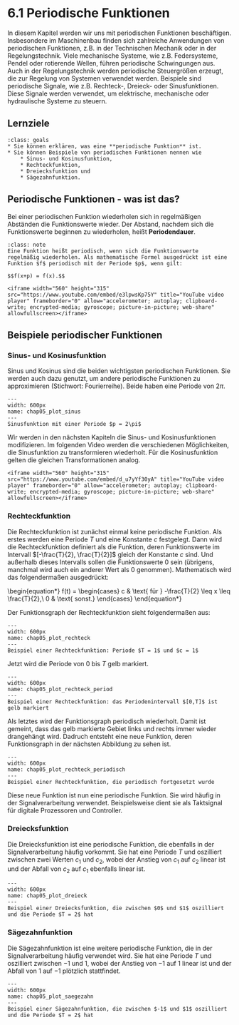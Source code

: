 # 6.1 Periodische Funktionen

In diesem Kapitel werden wir uns mit periodischen Funktionen beschäftigen.
Insbesondere im Maschinenbau finden sich zahlreiche Anwendungen von periodischen
Funktionen, z.B. in der Technischen Mechanik oder in der Regelungstechnik. Viele
mechanische Systeme, wie z.B. Federsysteme, Pendel oder rotierende Wellen,
führen periodische Schwingungen aus. Auch in der Regelungstechnik werden
periodische Steuergrößen erzeugt, die zur Regelung von Systemen verwendet
werden. Beispiele sind periodische Signale, wie z.B. Rechteck-, Dreieck- oder
Sinusfunktionen. Diese Signale werden verwendet, um elektrische, mechanische
oder hydraulische Systeme zu steuern.

## Lernziele

```{admonition} Lernziele
:class: goals
* Sie können erklären, was eine **periodische Funktion** ist.
* Sie können Beispiele von periodischen Funktionen nennen wie
    * Sinus- und Kosinusfunktion,
    * Rechteckfunktion,
    * Dreiecksfunktion und
    * Sägezahnfunktion.
```

## Periodische Funktionen - was ist das?

Bei einer periodischen Funktion wiederholen sich in regelmäßigen Abständen die Funktionswerte wieder. Der Abstand, nachdem sich die Funktionswerte beginnen zu wiederholen, heißt **Periodendauer**.

```{admonition} Was ist ... eine periodische Funktion?
:class: note
Eine Funktion heißt periodisch, wenn sich die Funktionswerte regelmäßig wiederholen. Als mathematische Formel ausgedrückt ist eine Funktion $f$ periodisch mit der Periode $p$, wenn gilt:

$$f(x+p) = f(x).$$

```

```{dropdown} Video "Periodische Funktion" von lernflix
<iframe width="560" height="315" src="https://www.youtube.com/embed/e3lpwsKp75Y" title="YouTube video player" frameborder="0" allow="accelerometer; autoplay; clipboard-write; encrypted-media; gyroscope; picture-in-picture; web-share" allowfullscreen></iframe>
```

## Beispiele periodischer Funktionen

### Sinus- und Kosinusfunktion

Sinus und Kosinus sind die beiden wichtigsten periodischen Funktionen. Sie werden auch dazu genutzt, um andere periodische Funktionen zu approximieren (Stichwort: Fourierreihe). Beide haben eine Periode von $2\pi$.

```{figure} pics/plot_sinus.png
---
width: 600px
name: chap05_plot_sinus
---
Sinusfunktion mit einer Periode $p = 2\pi$
```

Wir werden in den nächsten Kapiteln die Sinus- und Kosinusfunktionen
modifizieren. Im folgenden Video werden die verschiedenen Möglichkeiten, die
Sinusfunktion zu transformieren wiederholt. Für die Kosinusfunktion gelten die
gleichen Transformationen analog.

```{dropdown} Video "Sinusfunktion Transformation" von Daniel Jung
<iframe width="560" height="315" src="https://www.youtube.com/embed/d_u7yYf30yA" title="YouTube video player" frameborder="0" allow="accelerometer; autoplay; clipboard-write; encrypted-media; gyroscope; picture-in-picture; web-share" allowfullscreen></iframe>
```

### Rechteckfunktion

Die Rechteckfunktion ist zunächst einmal keine periodische Funktion. Als erstes
werden eine Periode $T$ und eine Konstante $c$ festgelegt. Dann wird die
Rechteckfunktion definiert als die Funktion, deren Funktionswerte im Intervall
$[-\frac{T}{2}, \frac{T}{2}]$ gleich der Konstante $c$ sind. Und außerhalb
dieses Intervalls sollen die Funktionswerte 0 sein (übrigens, manchmal wird auch
ein anderer Wert als 0 genommen). Mathematisch wird das folgendermaßen
ausgedrückt:

\begin{equation*}
f(t) =
\begin{cases}
c & \text{ für } -\frac{T}{2} \leq x \leq \frac{T}{2},\\
0 & \text{ sonst.}
\end{cases}
\end{equation*}

Der Funktionsgraph der Rechteckfunktion sieht folgendermaßen aus:

```{figure} pics/plot_rechteck.png
---
width: 600px
name: chap05_plot_rechteck
---
Beispiel einer Rechteckfunktion: Periode $T = 1$ und $c = 1$
```

Jetzt wird die Periode von $0$ bis $T$ gelb markiert.

```{figure} pics/plot_rechteck_period.png
---
width: 600px
name: chap05_plot_rechteck_period
---
Beispiel einer Rechteckfunktion: das Periodenintervall $[0,T]$ ist gelb markiert
```

Als letztes wird der Funktionsgraph periodisch wiederholt. Damit ist gemeint,
dass das gelb markierte Gebiet links und rechts immer wieder drangehängt wird.
Dadruch entsteht eine neue Funktion, deren Funktionsgraph in der nächsten
Abbildung zu sehen ist.

```{figure} pics/plot_rechteck_periodisch.png
---
width: 600px
name: chap05_plot_rechteck_periodisch
---
Beispiel einer Rechteckfunktion, die periodisch fortgesetzt wurde
```

Diese neue Funktion ist nun eine periodische Funktion. Sie wird häufig in der
Signalverarbeitung verwendet. Beispielsweise dient sie als Taktsignal für
digitale Prozessoren und Controller.

### Dreiecksfunktion

Die Dreiecksfunktion ist eine periodische Funktion, die ebenfalls in der
Signalverarbeitung häufig vorkommt. Sie hat eine Periode $T$ und oszilliert
zwischen zwei Werten $c_1$ und $c_2$, wobei der Anstieg von $c_1$ auf $c_2$
linear ist und der Abfall von $c_2$ auf $c_1$ ebenfalls linear ist.

```{figure} pics/plot_dreieck.png
---
width: 600px
name: chap05_plot_dreieck
---
Beispiel einer Dreiecksfunktion, die zwischen $0$ und $1$ oszilliert und die Periode $T = 2$ hat
```

### Sägezahnfunktion

Die Sägezahnfunktion ist eine weitere periodische Funktion, die in der
Signalverarbeitung häufig verwendet wird. Sie hat eine Periode $T$ und
oszilliert zwischen $-1$ und $1$, wobei der Anstieg von $-1$ auf $1$ linear ist
und der Abfall von $1$ auf $-1$ plötzlich stattfindet.

```{figure} pics/plot_saegezahn.png
---
width: 600px
name: chap05_plot_saegezahn
---
Beispiel einer Sägezahnfunktion, die zwischen $-1$ und $1$ oszilliert und die Periode $T = 2$ hat
```
